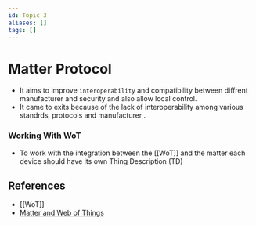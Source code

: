 ```yaml
---
id: Topic 3
aliases: []
tags: []
---
```


# Matter Protocol

- It aims to improve `interoperability` and compatibility between diffrent manufacturer and security and also allow local control.
- It came to exits because of the lack of interoperability among various standrds, protocols and manufacturer .


### Working With WoT
- To work with the integration between the [[WoT]] and the matter each
device should have its own Thing Description (TD) 



## References
- [[WoT]]
- [Matter and Web of Things](https://www.auto.tuwien.ac.at/bib/pdf_TR/TR0216.pdf)
